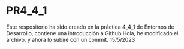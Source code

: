 # PR4_4_1
Este respositorio ha sido creado en la práctica 4_4_1 de Entornos de Desarrollo, contiene una introducción a Github
Hola, he modificado el archivo, y ahora lo subiré con un commit. 15/5/2023
